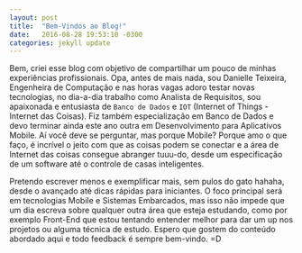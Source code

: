 ```yaml
---
layout: post
title:  "Bem-Vindos ao Blog!"
date:   2016-08-28 19:53:10 -0300
categories: jekyll update
---
```


Bem, criei esse blog com objetivo de compartilhar  um pouco de minhas experiências profissionais. 
Opa, antes de mais nada, sou Danielle Teixeira, Engenheira de Computação e nas horas vagas adoro testar novas tecnologias, no dia-a-dia trabalho como Analista de Requisitos, sou apaixonada e entusiasta de `Banco de Dados` e `IOT` (Internet of Things - Internet das Coisas). Fiz também especialização em Banco de Dados e devo terminar ainda este ano outra em Desenvolvimento para Aplicativos Mobile. Aí você deve se perguntar, mas porque  Mobile? Porque amo o que faço, é incrível o jeito com que as coisas podem se conectar e a área de Internet das coisas consegue abranger tuuu-do, desde um especificação de um software até o controle de casas inteligentes.

Pretendo escrever menos e exemplificar mais, sem pulos do gato hahaha, desde o avançado até dicas rápidas para iniciantes. O foco principal será em tecnologias Mobile e Sistemas Embarcados, mas isso não impede que um dia escreva sobre qualquer outra área que esteja estudando, como por exemplo Front-End que estou tentando entender melhor para dar um up nos projetos ou alguma técnica de estudo. Espero que gostem do conteúdo abordado aqui e todo feedback é sempre bem-vindo.  =D
